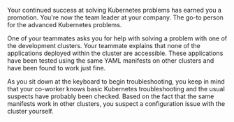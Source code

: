 Your continued success at solving Kubernetes problems has earned you a
promotion. You're now the team leader at your company. The go-to person for the
advanced Kubernetes problems.

One of your teammates asks you for help with solving a problem with one of the
development clusters. Your teammate explains that none of the applications
deployed within the cluster are accessible. These applications have been tested
using the same YAML manifests on other clusters and have been found to work just
fine.

As you sit down at the keyboard to begin troubleshooting, you keep in mind that
your co-worker knows basic Kubernetes troubleshooting and the usual suspects
have probably been checked. Based on the fact that the same manifests work in
other clusters, you suspect a configuration issue with the cluster yourself.

